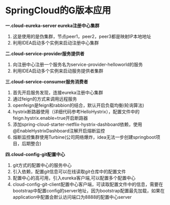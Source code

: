 #  SpringCloud的G版本应用
**一.cloud-eureka-server eureka注册中心集群**
1. 这是使用的是伪集群，节点peer1，peer2，peer3都是映射IP本地地址
2. 利用IDEA启动多个实例来启动注册中心集群

**二.cloud-service-provider服务提供者**
1. 向注册中心注册一个服务名为service-provider-helloworld的服务
2. 利用IDEA启动多个实例来启动服务提供者集群

**三.cloud-service-consumer服务消费者**
1. 首先开启服务发现，连接eureka注册中心集群
2. 通过feign的方式来调用远程服务
3. openfeign是feign和rabbion的结合，默认开启负载均衡(轮询算法)
4. hystrix断路器使用（详细代码参考HelloHystrix），配置文件中的feign.hystrix.enable=true开启断路器
5. 添加spring-cloud-starter-netflix-hystrix-dashboard依赖，使用@EnableHystrixDashboard注解开启熔断监控
6. 熔断监控集群使用Turbine(公司网络爆炸，idea无法一步创建springboot项目，后期整合)

**四.cloud-config-git配置中心**
1. git方式的配置中心的服务中心
2. 引入依赖，配置git信息可以在线读取git仓库中的配置文件
3. 配置中心的高可用，引入eureka客户端,可以配置多个配置中心
4. cloud-config-git-client配置中心客户端，可读取配置文件中的信息，需要在bootstrap中配置config的server地址，因为bootstrap配置最先加载，如果在application中配置会默认访问端口为8888的配置中心server



